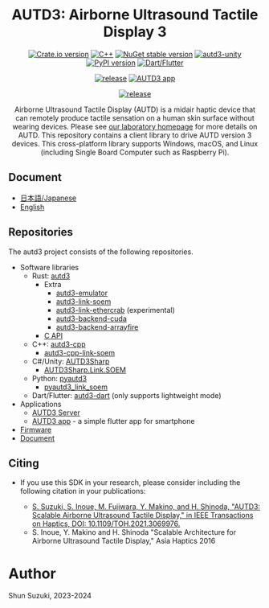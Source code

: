 <h1 align="center">
AUTD3: Airborne Ultrasound Tactile Display 3
</h1>

<div align="center">

[![Crate.io version](https://img.shields.io/crates/v/autd3)](https://crates.io/crates/autd3)
[![C++](https://img.shields.io/github/v/release/shinolab/autd3-cpp?label=C%2B%2B)](https://github.com/shinolab/autd3-cpp/releases/latest)
[![NuGet stable version](https://img.shields.io/nuget/vpre/autd3sharp)](https://nuget.org/packages/AUTD3Sharp)
[![autd3-unity](https://img.shields.io/github/v/tag/shinolab/AUTD3Sharp?include_prereleases&filter=upm%2F*&label=autd3-unity)](https://github.com/shinolab/AUTD3Sharp/tree/upm/latest)
[![PyPI version](https://img.shields.io/pypi/v/pyautd3)](https://pypi.org/project/pyautd3/)
[![Dart/Flutter](https://img.shields.io/github/v/tag/shinolab/autd3-dart?label=Dart%2FFlutter)](https://github.com/shinolab/autd3-dart)

</div>
<div align="center">

[![release](https://img.shields.io/github/v/release/shinolab/autd3-server?label=AUTD3%20Server)](https://github.com/shinolab/autd3-server/releases/latest)
[![AUTD3 app](https://img.shields.io/github/v/tag/shinolab/autd3-app?label=app)](https://github.com/shinolab/autd3-app)

</div>

</div>
<div align="center">

[![release](https://img.shields.io/github/v/release/shinolab/autd3-firmware?label=firmware)](https://github.com/shinolab/autd3-firmware/releases/latest)

</div>

<p align="center">
Airborne Ultrasound Tactile Display (AUTD) is a midair haptic device that can remotely produce tactile sensation on a human skin surface without wearing devices.
Please see <a href="https://hapislab.org/en/airborne-ultrasound-tactile-display">our laboratory homepage</a> for more details on AUTD.
This repository contains a client library to drive AUTD version 3 devices.
This cross-platform library supports Windows, macOS, and Linux (including Single Board Computer such as Raspberry Pi).
</p>

## Document

* [日本語/Japanese](https://shinolab.github.io/autd3-doc/jp)
* [English](https://shinolab.github.io/autd3-doc/en)

## Repositories

The autd3 project consists of the following repositories.

- Software libraries
  - Rust: [autd3](https://github.com/shinolab/autd3-rs)
    - Extra
      - [autd3-emulator](https://github.com/shinolab/autd3-emulator)
      - [autd3-link-soem](https://github.com/shinolab/autd3-link-soem)
      - [autd3-link-ethercrab](https://github.com/shinolab/autd3-link-ethercrab) (experimental)
      - [autd3-backend-cuda](https://github.com/shinolab/autd3-backend-cuda)
      - [autd3-backend-arrayfire](https://github.com/shinolab/autd3-backend-arrayfire)
    - [C API](https://github.com/shinolab/autd3-capi)
  - C++: [autd3-cpp](https://github.com/shinolab/autd3-cpp)
    - [autd3-cpp-link-soem](https://github.com/shinolab/autd3-cpp-link-soem)
  - C#/Unity: [AUTD3Sharp](https://github.com/shinolab/AUTD3Sharp)
    - [AUTD3Sharp.Link.SOEM](https://github.com/shinolab/AUTD3Sharp.Link.SOEM)
  - Python: [pyautd3](https://github.com/shinolab/pyautd3)
    - [pyautd3_link_soem](https://github.com/shinolab/pyautd3-link-soem)
  - Dart/Flutter: [autd3-dart](https://github.com/shinolab/autd3-dart) (only supports lightweight mode)
- Applications
  - [AUTD3 Server](https://github.com/shinolab/autd3-server)
  - [AUTD3 app](https://github.com/shinolab/autd3-app) - a simple flutter app for smartphone
- [Firmware](https://github.com/shinolab/autd3-firmware)
- [Document](https://github.com/shinolab/autd3-doc)

## Citing

* If you use this SDK in your research, please consider including the following citation in your publications:

   * [S. Suzuki, S. Inoue, M. Fujiwara, Y. Makino, and H. Shinoda, "AUTD3: Scalable Airborne Ultrasound Tactile Display," in IEEE Transactions on Haptics, DOI: 10.1109/TOH.2021.3069976.](https://ieeexplore.ieee.org/document/9392322)
   * S. Inoue, Y. Makino and H. Shinoda "Scalable Architecture for Airborne Ultrasound Tactile Display," Asia Haptics 2016

# Author

Shun Suzuki, 2023-2024
